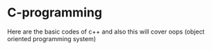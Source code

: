 # C-programming
Here are the basic codes of c++ and also this will cover oops (object oriented programming system)
